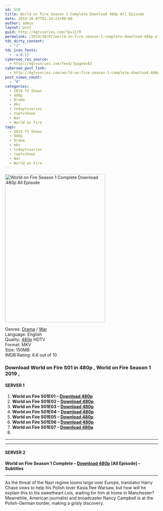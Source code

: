 ```yaml
---
id: 510
title: World on Fire Season 1 Complete Download 480p All Episode
date: 2019-10-07T01:14:23+00:00
author: admin
layout: post
guid: http://4gtvseries.com/?p=1170
permalink: /2019/10/07/world-on-fire-season-1-complete-download-480p-all-episode-2/
tdc_dirty_content:
  - "1"
tdc_icon_fonts:
  - 'a:0:{}'
cyberseo_rss_source:
  - http://4gtvseries.com/feed/?paged=83
cyberseo_post_link:
  - http://4gtvseries.com/world-on-fire-season-1-complete-download-480p-all-episode/
post_views_count:
  - "0"
categories:
  - 2019 TV Shows
  - 480p
  - Drama
  - mkv
  - todaytvseries
  - toptvshows
  - War
  - World on Fire
tags:
  - 2019 TV Shows
  - 480p
  - Drama
  - mkv
  - todaytvseries
  - toptvshows
  - War
  - World on Fire
---
```

<img loading="lazy" class="aligncenter" src="https://1.bp.blogspot.com/-LGODvMr-vl4/XZqDmE7gHWI/AAAAAAAAAYo/cgjlO5Q1XPwiDMNnuW-RJLA4_Ic557vgQCK4BGAYYCw/s1600/World%2Bon%2BFire%2BSeason%2B1.jpg" alt="World on Fire Season 1 Complete Download 480p All Episode" width="330" height="488" />

Genres:&nbsp;<a href="http://4gtvseries.com/tag/drama/" data-wpel-link="internal">Drama</a> / <a href="http://4gtvseries.com/tag/war/" data-wpel-link="internal">War</a>  
Language: English  
Quality:&nbsp;<a href="http://4gtvseries.com/tag/480p/" data-wpel-link="internal">480p</a>&nbsp;HDTV  
Format: MKV  
Size: 150MB  
IMDB Rating: 6.6 out of 10

### **Download World on Fire S01 in 480p , World on Fire Season 1 2019 ,&nbsp;**

#### <span><strong>SERVER 1</strong></span>

  1. **World on Fire S01E01 – <a href="http://slink.dl480p.xyz/30MC" data-wpel-link="external" target="_blank" rel="nofollow external noopener noreferrer" class="wpel-icon-left"><i class="wpel-icon fa fa-download" aria-hidden="true"></i>Download 480p</a>**
  2. **World on Fire S01E02 – <a href="http://slink.dl480p.xyz/jbga9rHb" data-wpel-link="external" target="_blank" rel="nofollow external noopener noreferrer" class="wpel-icon-left"><i class="wpel-icon fa fa-download" aria-hidden="true"></i>Download 480p</a>**
  3. **World on Fire S01E03 – <a href="http://slink.dl480p.xyz/dRMA6Ttv" data-wpel-link="external" target="_blank" rel="nofollow external noopener noreferrer" class="wpel-icon-left"><i class="wpel-icon fa fa-download" aria-hidden="true"></i>Download 480p</a>**
  4. **World on Fire S01E04 – <a href="http://slink.dl480p.xyz/E2Z1yS" data-wpel-link="external" target="_blank" rel="nofollow external noopener noreferrer" class="wpel-icon-left"><i class="wpel-icon fa fa-download" aria-hidden="true"></i>Download 480p</a>**
  5. **World on Fire S01E05 – <a href="http://slink.dl480p.xyz/LboA" data-wpel-link="external" target="_blank" rel="nofollow external noopener noreferrer" class="wpel-icon-left"><i class="wpel-icon fa fa-download" aria-hidden="true"></i>Download 480p</a>**
  6. **World on Fire S01E06 – <a href="http://slink.dl480p.xyz/Gn9f" data-wpel-link="external" target="_blank" rel="nofollow external noopener noreferrer" class="wpel-icon-left"><i class="wpel-icon fa fa-download" aria-hidden="true"></i>Download 480p</a>**
  7. **World on Fire S01E07 – <a href="http://slink.dl480p.xyz/mNaRwcC" data-wpel-link="external" target="_blank" rel="nofollow external noopener noreferrer" class="wpel-icon-left"><i class="wpel-icon fa fa-download" aria-hidden="true"></i>Download 480p</a>**
  8. 

* * *

* * *

#### <span><strong>SERVER 2</strong></span>

**World on Fire Season 1 Complete – <a href="http://dl480p.xyz/932/" data-wpel-link="external" target="_blank" rel="nofollow external noopener noreferrer" class="wpel-icon-left"><i class="wpel-icon fa fa-download" aria-hidden="true"></i>Download 480p</a> [All Episode] – Subtitles**

* * *

As the threat of the Nazi regime looms large over Europe, translator Harry Chase vows to help his Polish lover Kasia flee Warsaw, but how will he explain this to his sweetheart Lois, waiting for him at home in Manchester? Meanwhile, American journalist and broadcaster Nancy Campbell is at the Polish-German border, making a grisly discovery.

<div align="center">
</div>